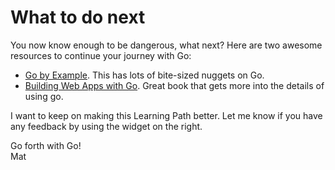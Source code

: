 # What to do next

You now know enough to be dangerous, what next? Here are two awesome resources to continue your journey with Go:

* [Go by Example](https://gobyexample.com). This has lots of bite-sized nuggets on Go.
* [Building Web Apps with Go](https://codegangsta.gitbooks.io/building-web-apps-with-go/content/). Great book that gets more into the details of using go.

I want to keep on making this Learning Path better. Let me know if you have any feedback by using the widget on the right.

Go forth with Go!  
Mat
